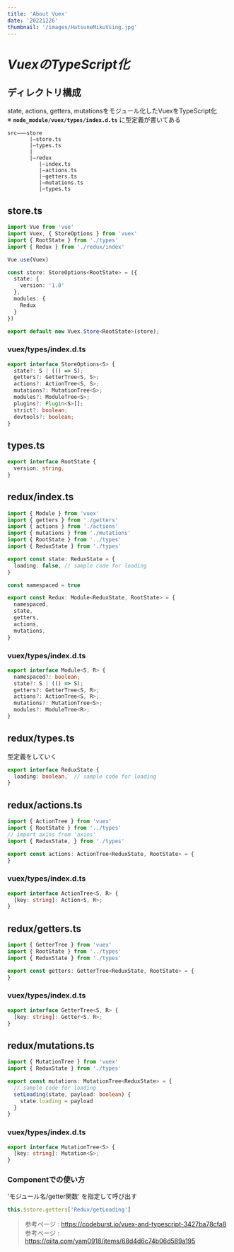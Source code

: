 ```yaml
---
title: 'About Vuex'
date: '20221226'
thumbnail: '/images/HatsuneMikuVsing.jpg'
---
```


# ***VuexのTypeScript化***

## **ディレクトリ構成**
state, actions, getters, mutationsをモジュール化したVuexをTypeScript化  
※ **`node_module/vuex/types/index.d.ts`** に型定義が書いてある
```
src―――store
       |―store.ts
       |―types.ts
       |
       |―redux
          |―index.ts
          |―actions.ts
          |―getters.ts
          |―mutations.ts
          |―types.ts
```

## **store.ts**
```ts
import Vue from 'vue'
import Vuex, { StoreOptions } from 'vuex'
import { RootState } from './types'
import { Redux } from './redux/index'

Vue.use(Vuex)

const store: StoreOptions<RootState> = ({
  state: {
    version: '1.0'
  },
  modules: {
    Redux
  }
})

export default new Vuex.Store<RootState>(store);
```

### **vuex/types/index.d.ts**
```ts
export interface StoreOptions<S> {
  state?: S | (() => S);
  getters?: GetterTree<S, S>;
  actions?: ActionTree<S, S>;
  mutations?: MutationTree<S>;
  modules?: ModuleTree<S>;
  plugins?: Plugin<S>[];
  strict?: boolean;
  devtools?: boolean;
}
```

## **types.ts**
```ts
export interface RootState {
  version: string,
}
```

## **redux/index.ts**
```ts
import { Module } from 'vuex'
import { getters } from './getters'
import { actions } from './actions'
import { mutations } from './mutations'
import { RootState } from '../types'
import { ReduxState } from './types'

export const state: ReduxState = {
  loading: false, // sample code for loading
}

const namespaced = true

export const Redux: Module<ReduxState, RootState> = {
  namespaced,
  state,
  getters,
  actions,
  mutations,
}
```

### **vuex/types/index.d.ts**
```ts
export interface Module<S, R> {
  namespaced?: boolean;
  state?: S | (() => S);
  getters?: GetterTree<S, R>;
  actions?: ActionTree<S, R>;
  mutations?: MutationTree<S>;
  modules?: ModuleTree<R>;
}
```

## **redux/types.ts**
型定義をしていく
```ts
export interface ReduxState {
  loading: boolean,  // sample code for loading
}
```

## **redux/actions.ts**
```ts
import { ActionTree } from 'vuex'
import { RootState } from '../types'
// import axios from 'axios'
import { ReduxState, } from './types'

export const actions: ActionTree<ReduxState, RootState> = {
}
```

### **vuex/types/index.d.ts**
```ts
export interface ActionTree<S, R> {
  [key: string]: Action<S, R>;
}
```

## **redux/getters.ts**
```ts
import { GetterTree } from 'vuex'
import { RootState } from '../types'
import { ReduxState } from './types'

export const getters: GetterTree<ReduxState, RootState> = {
}
```

### **vuex/types/index.d.ts**
```ts
export interface GetterTree<S, R> {
  [key: string]: Getter<S, R>;
}
```

## **redux/mutations.ts**
```ts
import { MutationTree } from 'vuex'
import { ReduxState } from './types'

export const mutations: MutationTree<ReduxState> = {
  // sample code for loading
  setLoading(state, payload: boolean) {
    state.loading = payload
  }
}
```

### **vuex/types/index.d.ts**
```ts
export interface MutationTree<S> {
  [key: string]: Mutation<S>;
}
```

### Componentでの使い方
'モジュール名/getter関数' を指定して呼び出す
```ts
this.$store.getters['Redux/getLoading']
```

> 参考ページ : <https://codeburst.io/vuex-and-typescript-3427ba78cfa8>  
> 参考ページ : <https://qiita.com/yam0918/items/68d4d6c74b06d589a195>